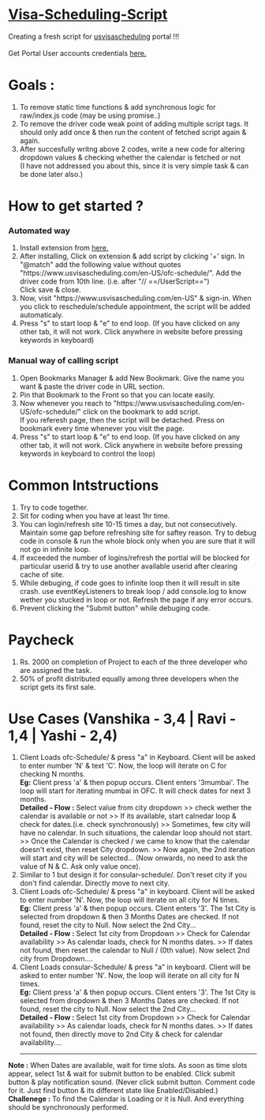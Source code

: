 <h1> <u>Visa-Scheduling-Script </u></h1>
Creating a fresh script for <a target="_blank" href="https://www.usvisascheduling.com/en-US/">usvisascheduling</a> portal !!!<br><br>
Get Portal User accounts credentials <a href="https://aditya4478.github.io/Visa-Scheduling-Script/" target="_blank">here.</a>

# Goals :
1) To remove static time functions & add synchronous logic for raw/index.js code (may be using promise..)
2) To remove the driver code weak point of adding multiple script tags. It should only add once & then run the content of fetched script again & again. 
3) After succesfully writng above 2 codes, write a new code for altering dropdown values & checking whether the calendar is fetched or not
<br>(I have not addressed you about this, since it is very simple task & can be done later also.)

# How to get started ?
<h3>Automated way</h3>
<ol>
<li> Install extension from <a href="https://chromewebstore.google.com/detail/violentmonkey/jinjaccalgkegednnccohejagnlnfdag" target="_blank">here.</a> </li>
<li> After installing, Click on extension & add script by clicking '+' sign. In "@match" add the following value without quotes
   <br> "https://www.usvisascheduling.com/en-US/ofc-schedule/". Add the driver code from 10th line. (i.e. after "// ==/UserScript==")<br> Click save & close.</li>
<li> Now, visit "https://www.usvisascheduling.com/en-US" & sign-in. When you click to reschedule/schedule appointment, the script will be added automaticaly.</li>
<li> Press "s" to start loop & "e" to end loop. (If you have clicked on any other tab, it will not work. Click anywhere in website before pressing keywords in keyboard)</li>
</ol>
<h3>Manual way of calling script</h3>
<ol>
<li> Open Bookmarks Manager & add New Bookmark. Give the name you want & paste the driver code in URL section.</li>
<li> Pin that Bookmark to the Front so that you can locate easily. </li>
<li> Now whenever you reach to "https://www.usvisascheduling.com/en-US/ofc-schedule/" click on the bookmark to add script.<br>If you referesh page, then the script will be detached. Press on bookmark every time whenever you visit the page.</li>
<li> Press "s" to start loop & "e" to end loop. (If you have clicked on any other tab, it will not work. Click anywhere in website before pressing keywords in keyboard to control the loop)</li>
</ol>

# Common Intstructions
1) Try to code together.
2) Sit for coding when you have at least 1hr time.
3) You can login/refresh site 10-15 times a day, but not consecutively. Maintain some gap before refreshing site for saftey reason. Try to debug code in console & run the whole block only when you are sure that it will not go in infinite loop.
4) If exceeded the number of logins/refresh the portlal will be blocked for particular userid & try to use another available userid after clearing cache of site.
5) While debuging, if code goes to infinite loop then it will result in site crash. use eventKeyListeners to break loop / add console.log to know wether you stucked in loop or not. Refresh the page if any error occurs.
6) Prevent clicking the "Submit button" while debuging code.

# Paycheck

1) Rs. 2000 on completion of Project to each of the three developer who are assigned the task.
2) 50% of profit distributed equally among three developers when the script gets its first sale.

# Use Cases (Vanshika - 3,4 | Ravi - 1,4 | Yashi - 2,4)
1) Client Loads ofc-Schedule/ & press "a" in Keyboard. Client will be asked to enter number 'N' & text 'C'. Now, the loop will iterate on C for checking N months.<br>
<b>Eg:</b> Client press 'a' & then popup occurs. Client enters '3<space>mumbai'. The loop will start for iterating mumbai in OFC. It will check dates for next 3 months. <br>
<b>Detailed - Flow :</b> Select value from city dropdown >> check wether the calendar is available or not >> If its available, start calnedar loop & check for dates.(i.e. check synchronously) >> Sometimes, few city will have no calendar. In such situations, the calendar loop should not start. >> Once the Calendar is checked / we came to know that the calendar doesn't exist, then reset City dropdown. >> Now again, the 2nd iteration will start and city will be selected... (Now onwards, no need to ask the value of N & C. Ask only value once).
2) Similar to 1 but design it for consular-schedule/. Don't reset city if you don't find calendar. Directly move to next city.
3) Client Loads ofc-Schedule/ & press "a" in keyboard. Client will be asked to enter number 'N'. Now, the loop will iterate on all city for N times.<br>
<b>Eg:</b> Client press 'a' & then popup occurs. Client enters '3'. The 1st City is selected from dropdown & then 3 Months Dates are checked. If not found, reset the city to Null. Now select the 2nd City...<br>
<b>Detailed - Flow :</b> Select 1st city from Dropdown >> Check for Calendar availability >> As calendar loads, check for N months dates. >> If dates not found, then reset the calendar to Null / (0th value). Now select 2nd city from Dropdown....
4) Client Loads consular-Schedule/ & press "a" in keyboard. Client will be asked to enter number 'N'. Now, the loop will iterate on all city for N times.<br>
<b>Eg:</b> Client press 'a' & then popup occurs. Client enters '3'. The 1st City is selected from dropdown & then 3 Months Dates are checked. If not found, reset the city to Null. Now select the 2nd City...<br>
<b>Detailed - Flow :</b> Select 1st city from Dropdown >> Check for Calendar availability >> As calendar loads, check for N months dates. >> If dates not found, then directly move to 2nd City & check for calendar availability....<br><hr>

<b>Note :</b> When Dates are available, wait for time slots. As soon as time slots appear, select 1st & wait for submit button to be enabled. Click submit button & play notification sound. (Never click submit button. Comment code for it. Just find button & its different state like Enabled/Disabled.)<br>
<b>Challenege :</b> To find the Calendar is Loading or it is Null. And everything should be synchronously performed.
